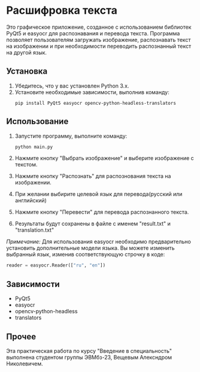 # Расшифровка текста

Это графическое приложение, созданное с использованием библиотек PyQt5 и easyocr для распознавания и перевода текста. Программа позволяет пользователям загружать изображение, распознавать текст на изображении и при необходимости переводить распознанный текст на другой язык.

## Установка
1. Убедитесь, что у вас установлен Python 3.x.
2. Установите необходимые зависимости, выполнив команду:
   ```
   pip install PyQt5 easyocr opencv-python-headless-translators
   ```

## Использование
1. Запустите программу, выполните команду:
   ```python
   python main.py
   ```
   
2. Нажмите кнопку "Выбрать изображение" и выберите изображение с текстом.
3. Нажмите кнопку "Распознать" для распознования текста на изображении.
4. При желании выбирите целевой язык для перевода(русский или английский)
5. Нажмите кнопку "Перевести" для перевода распознанного текста.
6. Результаты будут сохранены в файле с именем "result.txt" и "translation.txt"

*Примечание:* Для использования easyocr необходимо предварительно установить дополнительные модели языка. Вы можете изменить выбранный язык, изменив соответствующую строчку в коде:

```python
reader = easyocr.Reader(["ru", "en"])
```

## Зависимости
- PyQt5
- easyocr
- opencv-python-headless
- translators

## Прочее

Эта практическая работа по курсу "Введение в специальность" выполнена студентом группы ЭВМбз-23, Вещевым Алексндром Николевичем.